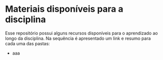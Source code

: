 # Materiais disponíveis para a disciplina

Esse repositório possui alguns recursos disponíveis para o aprendizado ao longo da disciplina. Na sequência é apresentado um link e resumo para cada uma das pastas:

- aaa
